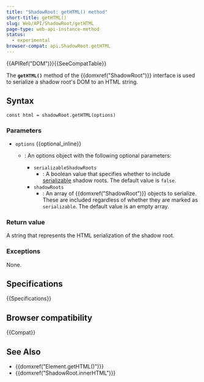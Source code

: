 ```yaml
---
title: "ShadowRoot: getHTML() method"
short-title: getHTML()
slug: Web/API/ShadowRoot/getHTML
page-type: web-api-instance-method
status:
  - experimental
browser-compat: api.ShadowRoot.getHTML
---
```


{{APIRef("DOM")}}{{SeeCompatTable}}

The **`getHTML()`** method of the {{domxref("ShadowRoot")}} interface is used to serialize a shadow root's DOM to an HTML string.

## Syntax

```js-nolint
const html = shadowRoot.getHTML(options)
```

### Parameters

- `options` {{optional_inline}}

  - : An options object with the following optional parameters:

    - `serializableShadowRoots`
      - : A boolean value that specifies whether to include [serializable](/en-US/docs/Web/API/ShadowRoot/serializable) shadow roots.
        The default value is `false`.
    - `shadowRoots`
      - : An array of {{domxref("ShadowRoot")}} objects to serialize.
        These are included regardless of whether they are marked as `serializable`.
        The default value is an empty array.

### Return value

A string that represents the HTML serialization of the shadow root.

### Exceptions

None.

## Specifications

{{Specifications}}

## Browser compatibility

{{Compat}}

## See Also

- {{domxref("Element.getHTML()")}}
- {{domxref("ShadowRoot.innerHTML")}}
